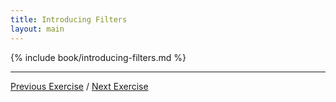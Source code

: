 ```yaml
---
title: Introducing Filters
layout: main
---
```


{% include book/introducing-filters.md %}

---

[Previous Exercise](ex5.html) / [Next Exercise](ex7.html)